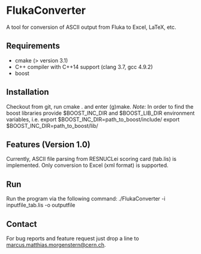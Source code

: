 # FlukaConverter

A tool for conversion of ASCII output from Fluka to Excel, LaTeX, etc.

## Requirements

- cmake (> version 3.1)
- C++ compiler with C++14 support (clang 3.7, gcc 4.9.2)
- boost

## Installation

Checkout from git, run cmake . and enter (g)make. *Note:* In order to find the boost libraries provide $BOOST_INC_DIR and $BOOST_LIB_DIR environment variables, i.e.
export $BOOST_INC_DIR=path_to_boost/include/
export $BOOST_INC_DIR=path_to_boost/lib/

## Features (Version 1.0)

Currently, ASCII file parsing from RESNUCLei scoring card (tab.lis) is implemented. Only conversion to Excel (xml format) is supported.

## Run

Run the program via the following command:
./FlukaConverter -i inputfile_tab.lis -o outputfile

## Contact

For bug reports and feature request just drop a line to marcus.matthias.morgenstern@cern.ch.
